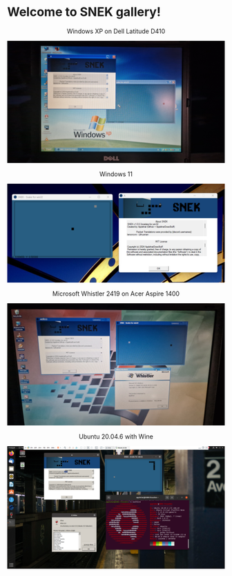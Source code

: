 # Welcome to SNEK gallery!
<div align="center">
  
  Windows XP on Dell Latitude D410
  
  <img width=600 src="images/Dell d410.jpg">

  Windows 11

  <img width=600 src="images/Windows 11.png">

  Microsoft Whistler 2419 on Acer Aspire 1400

  <img width=600 src="images/Whistler.jpg">

  Ubuntu 20.04.6 with Wine
  
  <img width=600 src="images/Ubuntu.png">


</div>



</div>
